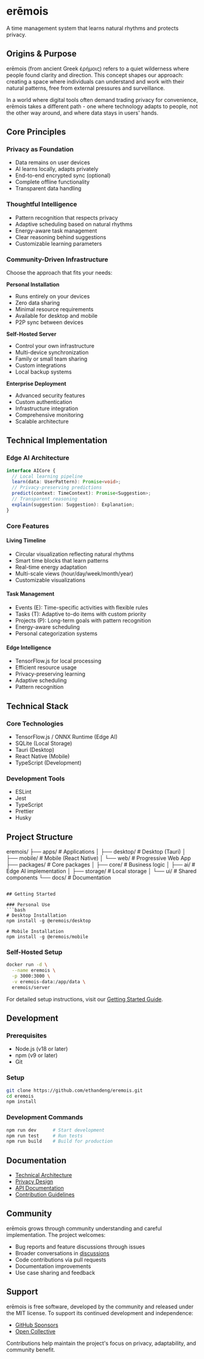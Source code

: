 # erēmois

A time management system that learns natural rhythms and protects privacy.

## Origins & Purpose

erēmois (from ancient Greek ἐρήμοις) refers to a quiet wilderness where people found clarity and direction. This concept shapes our approach: creating a space where individuals can understand and work with their natural patterns, free from external pressures and surveillance.

In a world where digital tools often demand trading privacy for convenience, erēmois takes a different path - one where technology adapts to people, not the other way around, and where data stays in users' hands.

## Core Principles

### Privacy as Foundation
- Data remains on user devices
- AI learns locally, adapts privately
- End-to-end encrypted sync (optional)
- Complete offline functionality
- Transparent data handling

### Thoughtful Intelligence
- Pattern recognition that respects privacy
- Adaptive scheduling based on natural rhythms
- Energy-aware task management
- Clear reasoning behind suggestions
- Customizable learning parameters

### Community-Driven Infrastructure
Choose the approach that fits your needs:

**Personal Installation**
- Runs entirely on your devices
- Zero data sharing
- Minimal resource requirements
- Available for desktop and mobile
- P2P sync between devices

**Self-Hosted Server**
- Control your own infrastructure
- Multi-device synchronization
- Family or small team sharing
- Custom integrations
- Local backup systems

**Enterprise Deployment**
- Advanced security features
- Custom authentication
- Infrastructure integration
- Comprehensive monitoring
- Scalable architecture

## Technical Implementation

### Edge AI Architecture
```typescript
interface AICore {
  // Local learning pipeline
  learn(data: UserPattern): Promise<void>;
  // Privacy-preserving predictions
  predict(context: TimeContext): Promise<Suggestion>;
  // Transparent reasoning
  explain(suggestion: Suggestion): Explanation;
}
```

### Core Features

#### Living Timeline
- Circular visualization reflecting natural rhythms
- Smart time blocks that learn patterns
- Real-time energy adaptation
- Multi-scale views (hour/day/week/month/year)
- Customizable visualizations

#### Task Management
- Events (E): Time-specific activities with flexible rules
- Tasks (T): Adaptive to-do items with custom priority
- Projects (P): Long-term goals with pattern recognition
- Energy-aware scheduling
- Personal categorization systems

#### Edge Intelligence
- TensorFlow.js for local processing
- Efficient resource usage
- Privacy-preserving learning
- Adaptive scheduling
- Pattern recognition

## Technical Stack

### Core Technologies
- TensorFlow.js / ONNX Runtime (Edge AI)
- SQLite (Local Storage)
- Tauri (Desktop)
- React Native (Mobile)
- TypeScript (Development)

### Development Tools
- ESLint
- Jest
- TypeScript
- Prettier
- Husky

## Project Structure

eremois/
├── apps/                      # Applications
│   ├── desktop/              # Desktop (Tauri)
│   ├── mobile/              # Mobile (React Native)
│   └── web/                 # Progressive Web App
├── packages/                 # Core packages
│   ├── core/                # Business logic
│   ├── ai/                  # Edge AI implementation
│   ├── storage/            # Local storage
│   └── ui/                 # Shared components
└── docs/                    # Documentation

```

## Getting Started

### Personal Use
```bash
# Desktop Installation
npm install -g @eremois/desktop

# Mobile Installation
npm install -g @eremois/mobile
```

### Self-Hosted Setup
```bash
docker run -d \
  --name eremois \
  -p 3000:3000 \
  -v eremois-data:/app/data \
  eremois/server
```

For detailed setup instructions, visit our [Getting Started Guide](docs/guide/getting-started.md).

## Development

### Prerequisites
- Node.js (v18 or later)
- npm (v9 or later)
- Git

### Setup
```bash
git clone https://github.com/ethandeng/eremois.git
cd eremois
npm install
```

### Development Commands
```bash
npm run dev      # Start development
npm run test     # Run tests
npm run build    # Build for production
```

## Documentation

- [Technical Architecture](docs/architecture/overview.md)
- [Privacy Design](docs/guide/privacy.md)
- [API Documentation](docs/api/README.md)
- [Contribution Guidelines](CONTRIBUTING.md)

## Community

erēmois grows through community understanding and careful implementation. The project welcomes:

- Bug reports and feature discussions through issues
- Broader conversations in [discussions](https://github.com/ethandeng/eremois/discussions)
- Code contributions via pull requests
- Documentation improvements
- Use case sharing and feedback

## Support

erēmois is free software, developed by the community and released under the MIT license. To support its continued development and independence:

- [GitHub Sponsors](https://github.com/sponsors/ethandeng)
- [Open Collective](https://opencollective.com/eremois)

Contributions help maintain the project's focus on privacy, adaptability, and community benefit.
